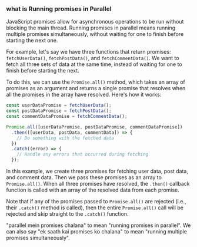 ### what is Running promises in Parallel

JavaScript promises allow for asynchronous operations to be run without blocking the main thread. Running promises in parallel means running multiple promises simultaneously, without waiting for one to finish before starting the next one.

For example, let's say we have three functions that return promises: `fetchUserData()`, `fetchPostData()`, and `fetchCommentData()`. We want to fetch all three sets of data at the same time, instead of waiting for one to finish before starting the next.

To do this, we can use the `Promise.all()` method, which takes an array of promises as an argument and returns a single promise that resolves when all the promises in the array have resolved. Here's how it works:

```js
const userDataPromise = fetchUserData();
const postDataPromise = fetchPostData();
const commentDataPromise = fetchCommentData();

Promise.all([userDataPromise, postDataPromise, commentDataPromise])
  .then(([userData, postData, commentData]) => {
    // Do something with the fetched data
  })
  .catch((error) => {
    // Handle any errors that occurred during fetching
  });
```

In this example, we create three promises for fetching user data, post data, and comment data. Then we pass these promises as an array to `Promise.all()`. When all three promises have resolved, the `.then()` callback function is called with an array of the resolved data from each promise.

Note that if any of the promises passed to `Promise.all()` are rejected (i.e., their `.catch()` method is called), then the entire `Promise.all()` call will be rejected and skip straight to the `.catch()` function.

"parallel mein promises chalana" to mean "running promises in parallel". We can also say "ek saath kai promises ko chalana" to mean "running multiple promises simultaneously".
